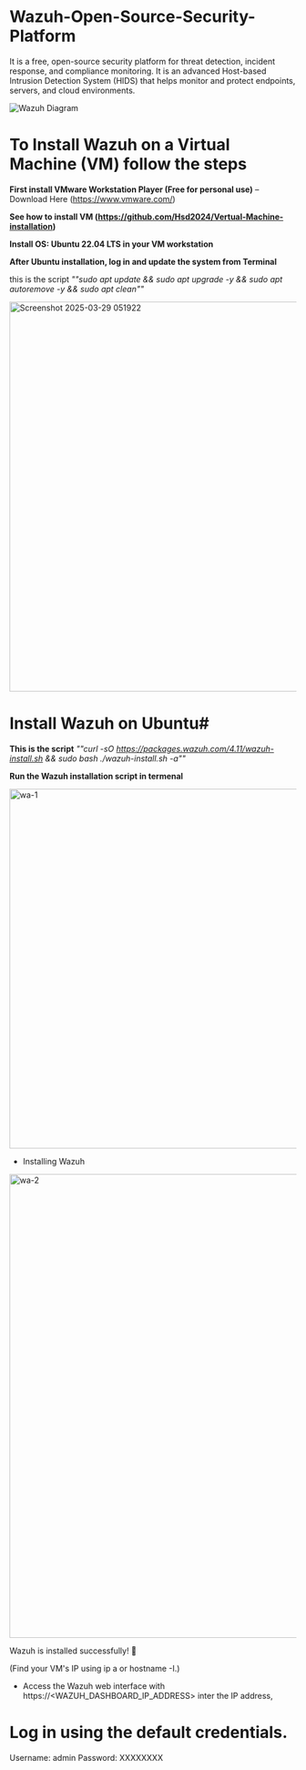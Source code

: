 # Wazuh-Open-Source-Security-Platform
It is a free, open-source security platform for threat detection, incident response, and compliance monitoring. It is an advanced Host-based Intrusion Detection System (HIDS) that helps monitor and protect endpoints, servers, and cloud environments.

![Wazuh Diagram](https://github.com/user-attachments/assets/3cb4b6e0-5ef6-4646-b4c4-8e2272259c3a)

# To Install Wazuh on a Virtual Machine (VM) follow the steps

**First install VMware Workstation Player (Free for personal use)** – Download Here (https://www.vmware.com/)

**See how to install VM (https://github.com/Hsd2024/Vertual-Machine-installation)**

**Install OS: Ubuntu 22.04 LTS in your VM workstation**

**After Ubuntu installation, log in and update the system from Terminal**

this is the script    _""sudo apt update && sudo apt upgrade -y && sudo apt autoremove -y && sudo apt clean""_

<img width="685" alt="Screenshot 2025-03-29 051922" src="https://github.com/user-attachments/assets/9aa63188-cdec-49bf-adc6-2b234d579ab9" />

# Install Wazuh on Ubuntu#

**This is the script**    _""curl -sO https://packages.wazuh.com/4.11/wazuh-install.sh && sudo bash ./wazuh-install.sh -a""_

**Run the Wazuh installation script in termenal**

<img width="632" alt="wa-1" src="https://github.com/user-attachments/assets/65a1b412-e618-4f2d-bbd2-ab5fe27ab995" />

- Installing Wazuh

<img width="815" alt="wa-2" src="https://github.com/user-attachments/assets/bf062d9a-80a0-4bae-bcc4-2c355ae03413" />

Wazuh is installed successfully! 🎉

(Find your VM's IP using ip a or hostname -I.)

- Access the Wazuh web interface with https://<WAZUH_DASHBOARD_IP_ADDRESS> inter the IP address,

# Log in using the default credentials.

Username: admin
Password: XXXXXXXX

